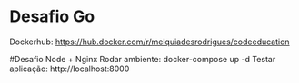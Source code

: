 # Desafio Go
Dockerhub: https://hub.docker.com/r/melquiadesrodrigues/codeeducation

#Desafio Node + Nginx
Rodar ambiente: docker-compose up -d
Testar aplicação: http://localhost:8000
